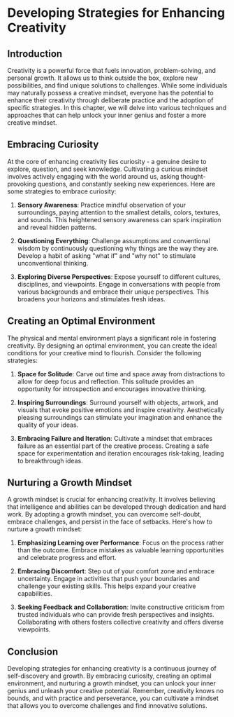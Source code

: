 Developing Strategies for Enhancing Creativity
=======================================================

Introduction
------------

Creativity is a powerful force that fuels innovation, problem-solving, and personal growth. It allows us to think outside the box, explore new possibilities, and find unique solutions to challenges. While some individuals may naturally possess a creative mindset, everyone has the potential to enhance their creativity through deliberate practice and the adoption of specific strategies. In this chapter, we will delve into various techniques and approaches that can help unlock your inner genius and foster a more creative mindset.

Embracing Curiosity
-------------------

At the core of enhancing creativity lies curiosity - a genuine desire to explore, question, and seek knowledge. Cultivating a curious mindset involves actively engaging with the world around us, asking thought-provoking questions, and constantly seeking new experiences. Here are some strategies to embrace curiosity:

1. **Sensory Awareness**: Practice mindful observation of your surroundings, paying attention to the smallest details, colors, textures, and sounds. This heightened sensory awareness can spark inspiration and reveal hidden patterns.

2. **Questioning Everything**: Challenge assumptions and conventional wisdom by continuously questioning why things are the way they are. Develop a habit of asking "what if" and "why not" to stimulate unconventional thinking.

3. **Exploring Diverse Perspectives**: Expose yourself to different cultures, disciplines, and viewpoints. Engage in conversations with people from various backgrounds and embrace their unique perspectives. This broadens your horizons and stimulates fresh ideas.

Creating an Optimal Environment
-------------------------------

The physical and mental environment plays a significant role in fostering creativity. By designing an optimal environment, you can create the ideal conditions for your creative mind to flourish. Consider the following strategies:

1. **Space for Solitude**: Carve out time and space away from distractions to allow for deep focus and reflection. This solitude provides an opportunity for introspection and encourages innovative thinking.

2. **Inspiring Surroundings**: Surround yourself with objects, artwork, and visuals that evoke positive emotions and inspire creativity. Aesthetically pleasing surroundings can stimulate your imagination and enhance the quality of your ideas.

3. **Embracing Failure and Iteration**: Cultivate a mindset that embraces failure as an essential part of the creative process. Creating a safe space for experimentation and iteration encourages risk-taking, leading to breakthrough ideas.

Nurturing a Growth Mindset
--------------------------

A growth mindset is crucial for enhancing creativity. It involves believing that intelligence and abilities can be developed through dedication and hard work. By adopting a growth mindset, you can overcome self-doubt, embrace challenges, and persist in the face of setbacks. Here's how to nurture a growth mindset:

1. **Emphasizing Learning over Performance**: Focus on the process rather than the outcome. Embrace mistakes as valuable learning opportunities and celebrate progress and effort.

2. **Embracing Discomfort**: Step out of your comfort zone and embrace uncertainty. Engage in activities that push your boundaries and challenge your existing skills. This helps expand your creative capabilities.

3. **Seeking Feedback and Collaboration**: Invite constructive criticism from trusted individuals who can provide fresh perspectives and insights. Collaborating with others fosters collective creativity and offers diverse viewpoints.

Conclusion
----------

Developing strategies for enhancing creativity is a continuous journey of self-discovery and growth. By embracing curiosity, creating an optimal environment, and nurturing a growth mindset, you can unlock your inner genius and unleash your creative potential. Remember, creativity knows no bounds, and with practice and perseverance, you can cultivate a mindset that allows you to overcome challenges and find innovative solutions.
